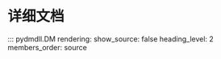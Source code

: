 # 详细文档

::: pydmdll.DM
    rendering:
        show_source: false
        heading_level: 2
        members_order: source